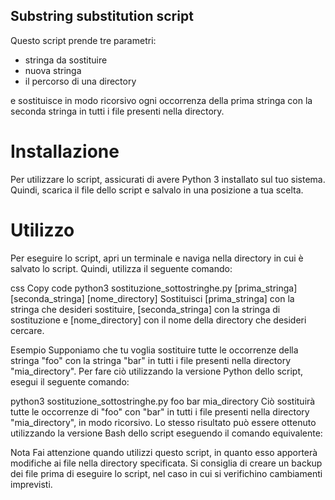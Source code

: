 ## Substring substitution script

Questo script prende tre parametri:

- stringa da sostituire
- nuova stringa
- il percorso di una directory

e sostituisce in modo ricorsivo ogni occorrenza della prima stringa con la seconda stringa in tutti i file presenti nella directory.

# Installazione
Per utilizzare lo script, assicurati di avere Python 3 installato sul tuo sistema. Quindi, scarica il file dello script e salvalo in una posizione a tua scelta.

# Utilizzo
Per eseguire lo script, apri un terminale e naviga nella directory in cui è salvato lo script. Quindi, utilizza il seguente comando:

css
Copy code
python3 sostituzione_sottostringhe.py [prima_stringa] [seconda_stringa] [nome_directory]
Sostituisci [prima_stringa] con la stringa che desideri sostituire, [seconda_stringa] con la stringa di sostituzione e [nome_directory] con il nome della directory che desideri cercare.

Esempio
Supponiamo che tu voglia sostituire tutte le occorrenze della stringa "foo" con la stringa "bar" in tutti i file presenti nella directory "mia_directory". Per fare ciò utilizzando la versione Python dello script, esegui il seguente comando:

python3 sostituzione_sottostringhe.py foo bar mia_directory
Ciò sostituirà tutte le occorrenze di "foo" con "bar" in tutti i file presenti nella directory "mia_directory", in modo ricorsivo. Lo stesso risultato può essere ottenuto utilizzando la versione Bash dello script eseguendo il comando equivalente:

Nota
Fai attenzione quando utilizzi questo script, in quanto esso apporterà modifiche ai file nella directory specificata. Si consiglia di creare un backup dei file prima di eseguire lo script, nel caso in cui si verifichino cambiamenti imprevisti.